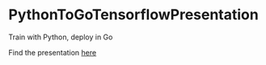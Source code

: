 # PythonToGoTensorflowPresentation
Train with Python, deploy in Go

Find the presentation [here](https://gitpitch.com/sudarshan-reddy/PythonToGoTensorflowPresentation/master?grs=github&t=white#/)
